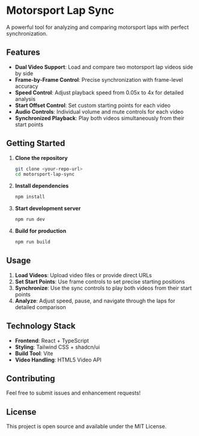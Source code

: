 # Motorsport Lap Sync

A powerful tool for analyzing and comparing motorsport laps with perfect synchronization.

## Features

- **Dual Video Support**: Load and compare two motorsport lap videos side by side
- **Frame-by-Frame Control**: Precise synchronization with frame-level accuracy
- **Speed Control**: Adjust playback speed from 0.05x to 4x for detailed analysis
- **Start Offset Control**: Set custom starting points for each video
- **Audio Controls**: Individual volume and mute controls for each video
- **Synchronized Playback**: Play both videos simultaneously from their start points

## Getting Started

1. **Clone the repository**
   ```bash
   git clone <your-repo-url>
   cd motorsport-lap-sync
   ```

2. **Install dependencies**
   ```bash
   npm install
   ```

3. **Start development server**
   ```bash
   npm run dev
   ```

4. **Build for production**
   ```bash
   npm run build
   ```

## Usage

1. **Load Videos**: Upload video files or provide direct URLs
2. **Set Start Points**: Use frame controls to set precise starting positions
3. **Synchronize**: Use the sync controls to play both videos from their start points
4. **Analyze**: Adjust speed, pause, and navigate through the laps for detailed comparison

## Technology Stack

- **Frontend**: React + TypeScript
- **Styling**: Tailwind CSS + shadcn/ui
- **Build Tool**: Vite
- **Video Handling**: HTML5 Video API

## Contributing

Feel free to submit issues and enhancement requests!

## License

This project is open source and available under the MIT License.
